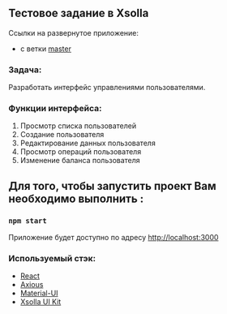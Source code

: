 ## Тестовое задание в Xsolla ##
Ссылки на развернутое приложение:
- с ветки [master](https://xakimaa.github.io/users/)

### Задача: ###
Разработать интерфейс управлениями пользователями.

### Функции интерфейса: ###
1. Просмотр списка пользователей
2. Создание пользователя
3. Редактирование данных пользователя
4. Просмотр операций пользователя
5. Изменение баланса пользователя

## Для того, чтобы запустить проект Вам необходимо выполнить : ##

### `npm start`

Приложение будет доступно по адресу [http://localhost:3000](http://localhost:3000)

### Используемый стэк: ###
* [React](https://ru.reactjs.org/)
* [Axious](https://github.com/sheaivey/react-axios)
* [Material-UI](https://material-ui.com/)
* [Xsolla UI Kit](https://uikit.xsolla.com/)
